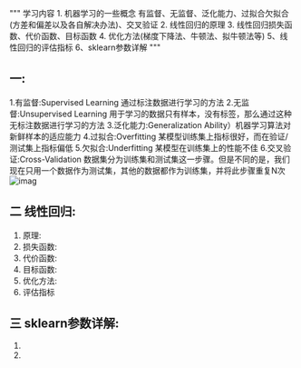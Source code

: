 """
学习内容 1. 机器学习的一些概念 有监督、无监督、泛化能力、过拟合欠拟合(方差和偏差以及各自解决办法)、交叉验证 2. 线性回归的原理 3. 线性回归损失函数、代价函数、目标函数 4. 优化方法(梯度下降法、牛顿法、拟牛顿法等) 5、线性回归的评估指标 6、sklearn参数详解
"""
## 一:

1.有监督:Supervised Learning 通过标注数据进行学习的方法
2.无监督:Unsupervised Learning 用于学习的数据只有样本，没有标签，那么通过这种无标注数据进行学习的方法
3.泛化能力:Generalization Ability）机器学习算法对新鲜样本的适应能力
4.过拟合:Overfitting 某模型训练集上指标很好，而在验证/测试集上指标偏低
5.欠拟合:Underfitting 某模型在训练集上的性能不佳
6.交叉验证:Cross-Validation 数据集分为训练集和测试集这一步骤。但是不同的是，我们现在只用一个数据作为测试集，其他的数据都作为训练集，并将此步骤重复N次 ![imag](https://pic4.zhimg.com/80/v2-fcb843dd06c15a515d03a543864bbb77_hd.png)

## 二 线性回归:
1. 原理:
2. 损失函数:
3. 代价函数:
4. 目标函数:
5. 优化方法:
6. 评估指标

## 三 sklearn参数详解:
1.
2.


